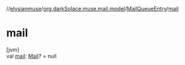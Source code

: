 //[elysianmuse](../../../index.md)/[org.darkSolace.muse.mail.model](../index.md)/[MailQueueEntry](index.md)/[mail](mail.md)

# mail

[jvm]\
val [mail](mail.md): [Mail](../-mail/index.md)? = null
